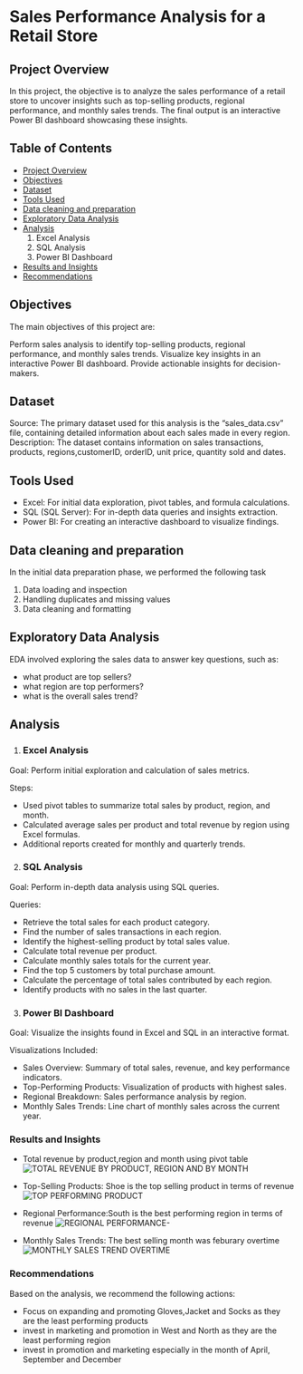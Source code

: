 # Sales Performance Analysis for a Retail Store

## Project Overview
In this project, the objective is to analyze the sales performance of a retail store to uncover insights such as top-selling products, regional performance, and monthly sales trends. The final output is an interactive Power BI dashboard showcasing these insights.

## Table of Contents
- [Project Overview](#project-overview)
- [Objectives](#objectives)
- [Dataset](#dataset)
- [Tools Used](#tools-used)
- [Data cleaning and preparation](#data-cleaning-and-preparation)
- [Exploratory Data Analysis](#exploratory-data-analysis)
- [Analysis](#analysis)
  1. Excel Analysis
  2. SQL Analysis
  3. Power BI Dashboard
- [Results and Insights](#results-and-insights)
- [Recommendations](#recommendations)

## Objectives
The main objectives of this project are:

Perform sales analysis to identify top-selling products, regional performance, and monthly sales trends.
Visualize key insights in an interactive Power BI dashboard.
Provide actionable insights for decision-makers.

## Dataset
Source:   The primary dataset used for this analysis is the “sales_data.csv” file, containing detailed information about each sales made in every region.
Description: The dataset contains information on sales transactions, products, regions,customerID, orderID, unit price, quantity sold and dates.

## Tools Used
- Excel: For initial data exploration, pivot tables, and formula calculations.
- SQL (SQL Server): For in-depth data queries and insights extraction.
- Power BI: For creating an interactive dashboard to visualize findings.


## Data cleaning and preparation 

In the initial data preparation phase, we performed the following task
1. Data loading and inspection
2. Handling duplicates and missing values
3. Data cleaning and formatting

## Exploratory Data Analysis

EDA involved exploring the sales data to answer key questions, such as:

- what product are top sellers?
- what region are top performers?
- what is the overall sales trend?


## Analysis
1. ### Excel Analysis
Goal: Perform initial exploration and calculation of sales metrics.

Steps:
- Used pivot tables to summarize total sales by product, region, and month.
- Calculated average sales per product and total revenue by region using Excel formulas.
- Additional reports created for monthly and quarterly trends.


2. ### SQL Analysis
Goal: Perform in-depth data analysis using SQL queries.

Queries:
- Retrieve the total sales for each product category.
- Find the number of sales transactions in each region.
- Identify the highest-selling product by total sales value.
- Calculate total revenue per product.
- Calculate monthly sales totals for the current year.
- Find the top 5 customers by total purchase amount.
- Calculate the percentage of total sales contributed by each region.
- Identify products with no sales in the last quarter.


3. ### Power BI Dashboard
Goal: Visualize the insights found in Excel and SQL in an interactive format.

Visualizations Included:
- Sales Overview: Summary of total sales, revenue, and key performance indicators.
- Top-Performing Products: Visualization of products with highest sales.
- Regional Breakdown: Sales performance analysis by region.
- Monthly Sales Trends: Line chart of monthly sales across the current year.
   
### Results and Insights
- Total revenue by product,region and month using pivot table
  ![TOTAL REVENUE BY PRODUCT, REGION AND BY MONTH](https://github.com/user-attachments/assets/354235ab-b2db-415b-89b6-83d4787d80ff)


- Top-Selling Products: Shoe is the top selling product in terms of revenue
  ![TOP PERFORMING PRODUCT](https://github.com/user-attachments/assets/cfb8bdd5-b59e-49e6-81ed-5ef007df114b)

- Regional Performance:South is the best performing region in terms of revenue
![REGIONAL PERFORMANCE-](https://github.com/user-attachments/assets/eb18e8ad-25ac-4502-966a-f317725c45d0)


- Monthly Sales Trends: The best selling month was feburary overtime
![MONTHLY SALES TREND OVERTIME](https://github.com/user-attachments/assets/9ac1265a-3276-4f14-9db6-a5d62305a492)

### Recommendations

Based on the analysis, we recommend the following actions:
- Focus on expanding and promoting Gloves,Jacket and Socks as they are the least performing products
- invest in marketing and promotion in West and North as they are the least performing region
- invest in promotion and marketing especially in the month of April, September and December
